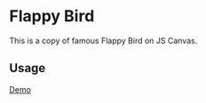 # Flappy Bird
This is a copy of famous Flappy Bird on JS Canvas.

## Usage
[Demo](https://narekevn.github.io/flappybird/)
